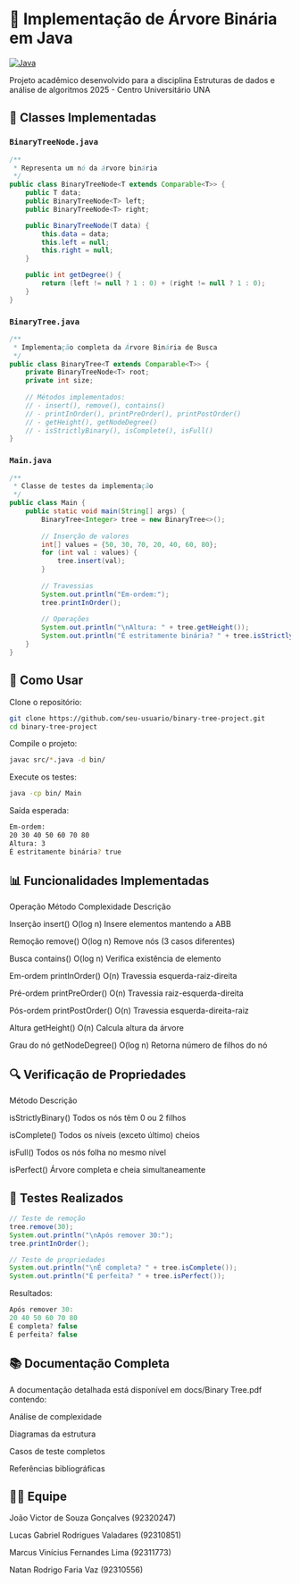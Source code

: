 # 🌳 Implementação de Árvore Binária em Java

[![Java](https://img.shields.io/badge/Java-17+-blue.svg)](https://www.oracle.com/java/)

Projeto acadêmico desenvolvido para a disciplina Estruturas de dados e análise de algoritmos 2025 - Centro Universitário UNA

## 🧩 Classes Implementadas

### `BinaryTreeNode.java`
```java
/**
 * Representa um nó da árvore binária
 */
public class BinaryTreeNode<T extends Comparable<T>> {
    public T data;
    public BinaryTreeNode<T> left;
    public BinaryTreeNode<T> right;

    public BinaryTreeNode(T data) {
        this.data = data;
        this.left = null;
        this.right = null;
    }

    public int getDegree() {
        return (left != null ? 1 : 0) + (right != null ? 1 : 0);
    }
}
```

### `BinaryTree.java`
```java
/**
 * Implementação completa da Árvore Binária de Busca
 */
public class BinaryTree<T extends Comparable<T>> {
    private BinaryTreeNode<T> root;
    private int size;
    
    // Métodos implementados:
    // - insert(), remove(), contains()
    // - printInOrder(), printPreOrder(), printPostOrder()
    // - getHeight(), getNodeDegree()
    // - isStrictlyBinary(), isComplete(), isFull()
}
```
### `Main.java`
```java
/**
 * Classe de testes da implementação
 */
public class Main {
    public static void main(String[] args) {
        BinaryTree<Integer> tree = new BinaryTree<>();
        
        // Inserção de valores
        int[] values = {50, 30, 70, 20, 40, 60, 80};
        for (int val : values) {
            tree.insert(val);
        }
        
        // Travessias
        System.out.println("Em-ordem:");
        tree.printInOrder();
        
        // Operações
        System.out.println("\nAltura: " + tree.getHeight());
        System.out.println("É estritamente binária? " + tree.isStrictlyBinary());
    }
}
```
## 🚀 Como Usar

Clone o repositório:
```bash
git clone https://github.com/seu-usuario/binary-tree-project.git
cd binary-tree-project
```

Compile o projeto:
```bash
javac src/*.java -d bin/
```

Execute os testes:
```bash
java -cp bin/ Main
```


Saída esperada:
```bash
Em-ordem:
20 30 40 50 60 70 80 
Altura: 3
É estritamente binária? true
```

## 📊 Funcionalidades Implementadas

Operação	Método	Complexidade	Descrição

Inserção	insert()	O(log n)	Insere elementos mantendo a ABB

Remoção	remove()	O(log n)	Remove nós (3 casos diferentes)

Busca	contains()	O(log n)	Verifica existência de elemento

Em-ordem	printInOrder()	O(n)	Travessia esquerda-raiz-direita

Pré-ordem	printPreOrder()	O(n)	Travessia raiz-esquerda-direita

Pós-ordem	printPostOrder()	O(n)	Travessia esquerda-direita-raiz

Altura	getHeight()	O(n)	Calcula altura da árvore

Grau do nó	getNodeDegree()	O(log n)	Retorna número de filhos do nó


## 🔍 Verificação de Propriedades

Método	 Descrição

isStrictlyBinary()	Todos os nós têm 0 ou 2 filhos

isComplete()	Todos os níveis (exceto último) cheios

isFull()	Todos os nós folha no mesmo nível

isPerfect()	Árvore completa e cheia simultaneamente

## 📝 Testes Realizados
```java
// Teste de remoção
tree.remove(30);
System.out.println("\nApós remover 30:");
tree.printInOrder();

// Teste de propriedades
System.out.println("\nÉ completa? " + tree.isComplete());
System.out.println("É perfeita? " + tree.isPerfect());
```
Resultados:
```java
Após remover 30:
20 40 50 60 70 80 
É completa? false
É perfeita? false
```

## 📚 Documentação Completa

A documentação detalhada está disponível em docs/Binary Tree.pdf contendo:

Análise de complexidade

Diagramas da estrutura

Casos de teste completos

Referências bibliográficas

## 👨‍💻 Equipe
João Victor de Souza Gonçalves (92320247)

Lucas Gabriel Rodrigues Valadares (92310851)

Marcus Vinícius Fernandes Lima (92311773)

Natan Rodrigo Faria Vaz (92310556)

